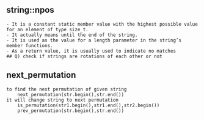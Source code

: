 ## string::npos
    - It is a constant static member value with the highest possible value for an element of type size_t.
    - It actually means until the end of the string.
    - It is used as the value for a length parameter in the string’s member functions.
    - As a return value, it is usually used to indicate no matches
    ## Q) check if strings are rotations of each other or not

## next_permutation
    to find the next permutation of given string 
        next_permutation(str.begin(),str.end())
    it will change string to next permutation
        is_permutation(str1.begin(),str1.end(),str2.begin())
        prev_permutation(str.begin(),str.end())
